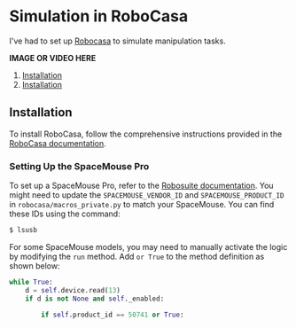 # Simulation in RoboCasa
I've had to set up <a href="https://robocasa.ai">Robocasa</a> to simulate manipulation tasks.

**IMAGE OR VIDEO HERE**

1. <a href="#installation">Installation</a>
2. <a href="#installation">Installation</a>

## Installation

To install RoboCasa, follow the comprehensive instructions provided in the [RoboCasa documentation](https://github.com/robocasa/robocasa).

### Setting Up the SpaceMouse Pro

To set up a SpaceMouse Pro, refer to the [Robosuite documentation](https://robosuite.ai/docs/source/robosuite.devices.html#module-robosuite.devices.spacemouse). You might need to update the `SPACEMOUSE_VENDOR_ID` and `SPACEMOUSE_PRODUCT_ID` in `robocasa/macros_private.py` to match your SpaceMouse. You can find these IDs using the command:

```bash
$ lsusb
```

For some SpaceMouse models, you may need to manually activate the logic by modifying the `run` method. Add `or True` to the method definition as shown below:

``` python
while True:
    d = self.device.read(13)
    if d is not None and self._enabled:

        if self.product_id == 50741 or True:
```

